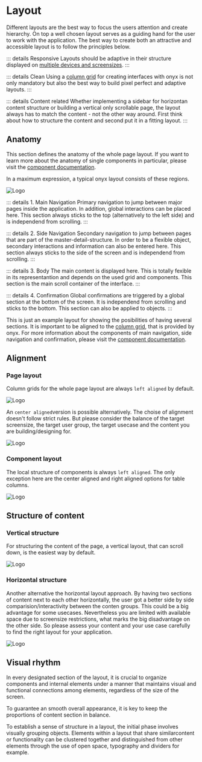 # Layout

Different layouts are the best way to focus the users attention and create hierarchy. On top a well chosen layout serves as a guiding hand for the user to work with the application. The best way to create both an attractive and accessible layout is to follow the principles below.

::: details Responsive
Layouts should be adaptive in their structure displayed on [multiple devices and screensizes](/basics/breakpoints_grid).
:::

::: details Clean
Using a [column grid](/basics/breakpoints_grid) for creating interfaces with onyx is not only mandatory but also the best way to build pixel perfect and adaptive layouts.
:::

::: details Content related
Whether implementing a sidebar for horizontan content structure or building a vertical only scrollable page, the layout always has to match the content - not the other way around. First think about how to structure the content and second put it in a fitting layout.
:::

## Anatomy

This section defines the anatomy of the whole page layout. If you want to learn more about the anatomy of single components in particular, please visit the [component documentation](/development/).

In a maximum expression, a typical onyx layout consists of these regions.

![Logo](/assets/anatomy.png)

::: details 1. Main Navigation
Primary navigation to jump between major pages inside the application. In addition, global interactions can be placed here. This section always sticks to the top (alternatively to the left side) and is independend from scrolling.
:::

::: details 2. Side Navigation
Secondary navigation to jump between pages that are part of the master-detail-structure. In order to be a flexible object, secondary interactions and information can also be entered here. This section always sticks to the side of the screen and is independend from scrolling.
:::

::: details 3. Body
The main content is displayed here. This is totally fexible in its representantion and depends on the used grid and components. This section is the main scroll container of the interface.
:::

::: details 4. Confirmation
Global confirmations are triggered by a global section at the bottom of the screen. It is independend from scrolling and sticks to the bottom. This section can also be applied to objects.
:::

This is just an example layout for showing the posibilities of having several sections. It is important to be aligned to the [column grid](/basics/breakpoints_grid), that is provided by onyx. For more information about the components of main navigation, side navigation and confirmation, please visit the [component documentation](/development/).

## Alignment

### Page layout

Column grids for the whole page layout are always `left aligned` by default.

![Logo](/assets/layout_alignment_left.png)

An `center aligned`version is possible alternatively. The choise of alignment doesn't follow strict rules. But please consider the balance of the target screensize, the target user group, the target usecase and the content you are building/designing for.

![Logo](/assets/layout_alignment_center.png)

### Component layout

The local structure of components is always `left aligned`. The only exception here are the center aligned and right aligned options for table columns.

![Logo](/assets/component_alignment.png)

## Structure of content

### Vertical structure

For structuring the content of the page, a vertical layout, that can scroll down, is the easiest way by default.

![Logo](/assets/vertical_content_structure.png)

### Horizontal structure

Another alternative the horizontal layout approach. By having two sections of content next to each other horizontally, the user got a better side by side comparision/interactivity between the conten groups. This could be a big advantage for some usecases. Nevertheless you are limited with available space due to screensize restrictions, what marks the big disadvantage on the other side. So please assess your content and your use case carefully to find the right layout for your application.

![Logo](/assets/horizontal_content_structure.png)

## Visual rhythm

In every designated section of the layout, it is crucial to organize components and internal elements under a manner that maintains visual and functional connections among elements, regardless of the size of the screen.

To guarantee an smooth overall appearance, it is key to keep the proportions of content section in balance.

To establish a sense of structure in a layout, the initial phase involves visually grouping objects. Elements within a layout that share similarcontent or functionality can be clustered together and distinguished from other elements through the use of open space, typography and dividers for example.
